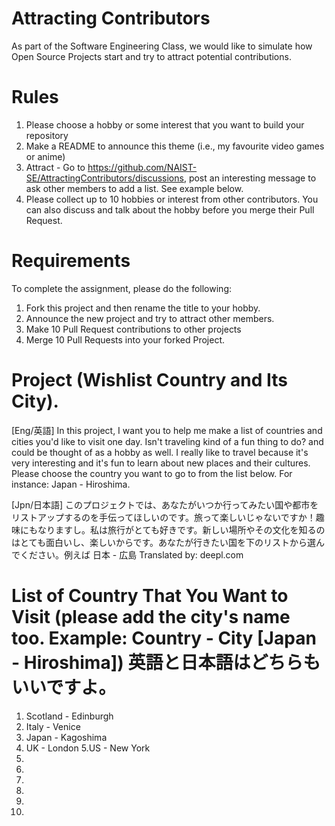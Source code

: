 # Attracting Contributors
As part of the Software Engineering Class, we would like to simulate how Open Source Projects start and try to attract potential contributions.

# Rules

1. Please choose a hobby or some interest that you want to build your repository
2. Make a README to announce this theme (i.e., my favourite video games or anime)
3. Attract - Go to https://github.com/NAIST-SE/AttractingContributors/discussions, post an interesting message to ask other members to add a list. See example below.
4. Please collect up to 10 hobbies or interest from other contributors. You can also discuss and talk about the hobby before you merge their Pull Request.

# Requirements
To complete the assignment, please do the following:
1. Fork this project and then rename the title to your hobby. 
2. Announce the new project and try to attract other members.
3. Make 10 Pull Request contributions to other projects
4. Merge 10 Pull Requests into your forked Project.

# Project (Wishlist Country and Its City).
[Eng/英語]
In this project, I want you to help me make a list of countries and cities you'd like to visit one day. Isn't traveling kind of a fun thing to do? and could be thought of as a hobby as well. I really like to travel because it's very interesting and it's fun to learn about new places and their cultures. Please choose the country you want to go to from the list below. For instance: Japan - Hiroshima.

[Jpn/日本語]
このプロジェクトでは、あなたがいつか行ってみたい国や都市をリストアップするのを手伝ってほしいのです。旅って楽しいじゃないですか！趣味にもなりますし。私は旅行がとても好きです。新しい場所やその文化を知るのはとても面白いし、楽しいからです。あなたが行きたい国を下のリストから選んでください。例えば 日本 - 広島
Translated by: deepl.com


# List of Country That You Want to Visit (please add the city's name too. Example: Country - City [Japan - Hiroshima]) 英語と日本語はどちらもいいですよ。
1. Scotland - Edinburgh
2. Italy - Venice
3. Japan - Kagoshima
4. UK - London
5.US - New York
6.
7.
8.
9.
10.
11.
